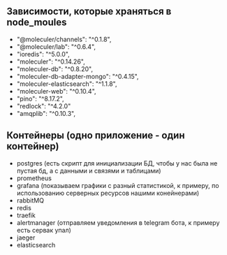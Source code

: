 ## Зависимости, которые храняться в node_moules
-    "@moleculer/channels": "^0.1.8",
-    "@moleculer/lab": "^0.6.4",
-    "ioredis": "^5.0.0",
-    "moleculer": "^0.14.26",
-    "moleculer-db": "^0.8.20",
-    "moleculer-db-adapter-mongo": "^0.4.15",
-    "moleculer-elasticsearch": "^1.1.8",
-    "moleculer-web": "^0.10.4",
-    "pino": "^8.17.2",
-    "redlock": "^4.2.0"
-    "amqplib": "^0.10.3",

## Контейнеры (одно приложение - один контейнер)
-    postgres (есть скрипт для инициализации БД, чтобы у нас была не пустая бд, а с данными и связями и таблицами)
-    prometheus
-    grafana (показываем графики с разный статистикой, к примеру, по использованию серверных ресурсов нашими конейнерами)
-    rabbitMQ
-    redis
-    traefik
-    alertmanager (отправляем уведомления в telegram бота, к примеру есть сервак упал)
-    jaeger
-    elasticsearch
